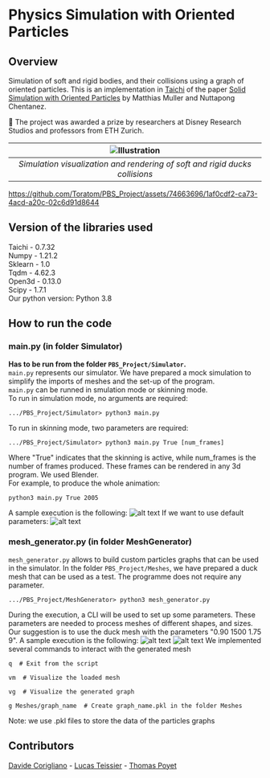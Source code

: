 # Physics Simulation with Oriented Particles

## Overview
Simulation of soft and rigid bodies, and their collisions using a graph of oriented particles. This is an implementation in [Taichi](https://taichi.graphics/) of the paper [Solid Simulation with Oriented Particles](https://matthias-research.github.io/pages/publications/orientedParticles.pdf) by Matthias Muller and Nuttapong Chentanez.

🏅 The project was awarded a prize by researchers at Disney Research Studios and professors from ETH Zurich.

| ![Illustration](https://github.com/Toratom/PBS_Project/assets/74663696/1af0cdf2-ca73-4acd-a20c-02c6d91d8644) | 
|:--:| 
| *Simulation visualization and rendering of soft and rigid ducks collisions* |

https://github.com/Toratom/PBS_Project/assets/74663696/1af0cdf2-ca73-4acd-a20c-02c6d91d8644

## Version of the libraries used
Taichi - 0.7.32 </br>
Numpy - 1.21.2 </br>
Sklearn - 1.0 </br>
Tqdm - 4.62.3 </br>
Open3d - 0.13.0 </br>
Scipy - 1.7.1 </br>
Our python version: Python 3.8

## How to run the code

### main.py (in folder Simulator)
**Has to be run from the folder ```PBS_Project/Simulator```.** <br/>
```main.py``` represents our simulator. We have prepared a mock simulation
to simplify the imports of meshes and the set-up of the program.<br/>
```main.py``` can be runned in smulation mode or skinning mode.<br/>
To run in simulation mode, no arguments are required:
```
.../PBS_Project/Simulator> python3 main.py
```
To run in skinning mode, two parameters are required:
```
.../PBS_Project/Simulator> python3 main.py True [num_frames]
```
Where "True" indicates that the skinning is active, while num_frames
is the number of frames produced. These frames can be rendered in any 3d
program. We used Blender.<br/>
For example, to produce the whole animation:
```
python3 main.py True 2005
```
A sample execution is the following:
![alt text](./README_pictures/img3.png)
If we want to use default parameters:
![alt text](./README_pictures/img4.png)

### mesh_generator.py (in folder MeshGenerator)
```mesh_generator.py``` allows to build custom particles graphs that can be
used in the simulator. In the folder ```PBS_Project/Meshes```, we have prepared a duck
mesh that can be used as a test. The programme does not require any
parameter.
```
.../PBS_Project/MeshGenerator> python3 mesh_generator.py
```
During the execution, a CLI will be used to set up some parameters.
These parameters are needed to process meshes of different shapes,
and sizes. Our suggestion is to use the duck mesh with the parameters
"0.90 1500 1.75 9".
A sample execution is the following:
![alt text](./README_pictures/img1.png)
![alt text](./README_pictures/img2.png)
We implemented several commands to interact with the generated mesh
```
q  # Exit from the script
```
```
vm  # Visualize the loaded mesh
```
```
vg  # Visualize the generated graph
```
```
g Meshes/graph_name  # Create graph_name.pkl in the folder Meshes
```
Note: we use .pkl files to store the data of the particles graphs

## Contributors
[Davide Corigliano](https://github.com/daviC1999) - [Lucas Teissier](https://github.com/LucasTsr) - [Thomas Poyet](https://github.com/Toratom)

